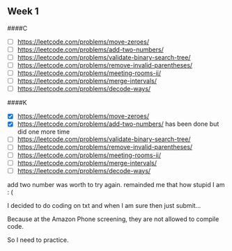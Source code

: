 ## Week 1
####C

- [ ] https://leetcode.com/problems/move-zeroes/
- [ ] https://leetcode.com/problems/add-two-numbers/
- [ ] https://leetcode.com/problems/validate-binary-search-tree/
- [ ] https://leetcode.com/problems/remove-invalid-parentheses/
- [ ] https://leetcode.com/problems/meeting-rooms-ii/
- [ ] https://leetcode.com/problems/merge-intervals/
- [ ] https://leetcode.com/problems/decode-ways/

####K

- [x] https://leetcode.com/problems/move-zeroes/
- [x] https://leetcode.com/problems/add-two-numbers/ has been done but did one more time
- [ ] https://leetcode.com/problems/validate-binary-search-tree/
- [ ] https://leetcode.com/problems/remove-invalid-parentheses/
- [ ] https://leetcode.com/problems/meeting-rooms-ii/
- [ ] https://leetcode.com/problems/merge-intervals/
- [ ] https://leetcode.com/problems/decode-ways/

add two number was worth to try again. remainded me that how stupid I am : (

I decided to do coding on txt and when I am sure then just submit...

Because at the Amazon Phone screening, they are not allowed to compile code.

So I need to practice.
